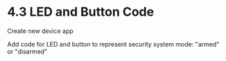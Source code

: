 # 4.3 LED and Button Code

Create new device app

Add code for LED and button to represent security system mode: "armed" or "disarmed"

